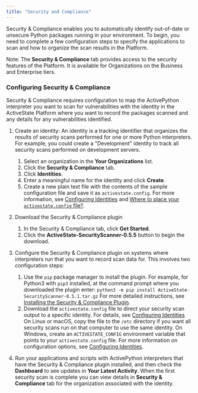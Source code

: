 ```yaml
---
title: "Security and Compliance"
---
```


 Security & Compliance enables you to automatically identify out-of-date or unsecure Python packages running in your environment. To begin, you need to complete a few configuration steps to specify the applications to scan and how to organize the scan results in the Platform.

Note: The **Security & Compliance** tab provides access to the security features of the Platform. It is available for Organizations on the Business and Enterprise tiers.

### Configuring Security & Compliance

Security & Compliance requires configuration to map the ActivePython interpreter you want to scan for vulnerabilities with the identity in the ActiveState Platform where you want to record the packages scanned and any details for any vulnerabilities identified.

1. Create an identity: An identity is a tracking identifier that organizes the results of security scans performed for one or more Python interpreters. For example, you could create a "Development" identity to track all security scans performed on development servers.

    1. Select an organization in the **Your Organizations** list.
    1. Click the **Security & Compliance** tab.
    1. Click **Identities**.
    1. Enter a meaningful name for the identity and click **Create**.
    1. Create a new plain text file with the contents of the sample configuration file and save it as `activestate.config`. For more information, see [Configuring Identities](/security/create_config.html) and [Where to place your `activestate.config` file?](/security/config_placement.html).

1. Download the Security & Compliance plugin

    1. In the Security & Compliance tab, click **Get Started**.
    2. Click the **ActiveState-SecurityScanner-0.5.5** button to begin the download.


1. Configure the Security & Compliance plugin on systems where interpreters run that you want to record scan data for. This involves two configuration steps:

    1. Use the `pip` package manager to install the plugin. For example, for Python3 with `pip3` installed, at the command prompt where you downloaded the plugin enter: `python3 -m pip install ActiveState-SecurityScanner-0.5.1.tar.gz`
    For more detailed instructions, see [Installing the Security & Compliance Plugin](/security/install).
    1. Download the `activestate.config` file to direct your security scan output to a specific identity. For details, see [Configuring Identities](/security/create_config.html) On Linux or macOS, copy the file to the `/etc` directory if you want all security scans run on that computer to use the same identity. On Windows, create an `ACTIVESTATE_CONFIG` environment variable that points to your `activestate.config` file. For more information on configuration options, see [Configuring Identities](/security/config_placement.html).

1. Run your applications and scripts with ActivePython interpreters that have the Security & Compliance plugin installed, and then check the **Dashboard** to see updates in **Your Latest Activity**. When the first security scan is complete you can view details in **Security & Compliance** tab for the organization associated with the identity.  